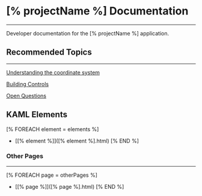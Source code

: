 [% projectName %] Documentation 
==============================================================================
---

Developer documentation for the [% projectName %] application.

## Recommended Topics

------------------------------------------------------------------------------
[Understanding the coordinate system](understanding_the_coordinate_system.html)

[Building Controls](BuildingControls.html)

[Open Questions](open_questions.html)

## KAML Elements
[% FOREACH element = elements %]
* [[% element %]]([% element %].html)
[% END %]

### Other Pages

------------------------------------------------------------------------------
[% FOREACH page = otherPages %]
* [[% page %]]([% page %].html)
[% END %]
